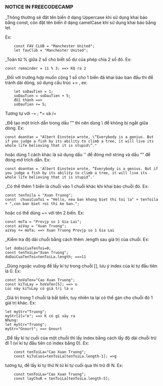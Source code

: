 ### **NOTICE IN FREECODECAMP** ###
_Thông thường sẽ đặt tên biến ở dạng Uppercase khi sử dụng khai báo bằng const, còn đặt tên biến ở dạng camelCase khi sử dụng khai báo bằng let.

Ex:

        const FAV_CLUB = "Manchester United";
        let favClub = "Manchester United";


_Toán tử % giữa 2 số cho biết số dư của phép chia 2 số đó. Ex:

    const remainder = 11 % 3; ==> KQ ra 2

_Đối với trường hợp muốn cộng 1 số cho 1 biến đã khai báo ban đầu thì để tránh dài dòng, sử dụng cấu trúc += , ex:

        let soDauTien = 1;
        soDauTien = soDauTien + 5;
        đổi thành ==> 
        soDauTien += 5;
Tương tự với -= ; *= và /=

_Để tạo một trích dẫn trong dấu "" thì nên dùng \ để không bị ngắt giữa dòng. Ex:

    const doanVan = "Albert Einstein wrote, \“Everybody is a genius. But if you judge a fish by its ability to climb a tree, it will live its whole life believing that it is stupid\”."
hoặc dùng 1 cách khác là sử dụng dấu '' để đóng mở string và dấu "" để đóng mở trích dẫn. Ex:

    const doanVan = 'Albert Einstein wrote, “Everybody is a genius. But if you judge a fish by its ability to climb a tree, it will live its whole life believing that it is stupid”.'

_Có thể thêm 1 biến là chuỗi vào 1 chuỗi khác khi khai báo chuỗi đó. Ex:

    const tenToila = "Xuan Truong";
    const  chuoiCuaToi = "Hello, neu ban khong biet thi toi la" + tenToila + ",con ban biet roi thi ke ban.";

hoặc có thể dùng += với tên 2 biến. Ex:

    const moTa = "Provjp so 1 Gia Lai";
    const aiVay = "Xuan Truong";
    aiVay += moTa; ==> Xuan Truong Provjp so 1 Gia Lai

_Kiểm tra độ dài chuỗi bằng cách thêm .length sau giá trị của chuỗi. Ex:

    let doDaiCuaTenToi=0;
    const tenToiLa="Xuan Truong";
    doDaiCuaTenToi=tenToiLa.length; ==>11

_Dùng ngoặc vuông để lấy kí tự trong chuỗi [], lưu ý index của kí tự đầu tiên là 0. Ex:

    const hoVaTen="Cao Xuan Truong";
    const kiTuLay = hoVaTen[5]; ==> u
    Lúc này kiTuLay có giá trị là u

_Giá trị trong 1 chuỗi là bất biến, tuy nhiên ta lại có thể gán cho chuỗi đó 1 giá trị khác. Ex:

    let myStr="Truong";
    myStr[2]="e"; ==> K có gì xảy ra
    Nhưng:
    let myStr="Truong";
    myStr="Gnourt"; ==> Gnourt

_Để lấy kí tự cuối của một chuỗi thì lấy index bằng cách lấy độ dài chuỗi trừ đi 1 (vì kí tự đầu tiên có index bằng 0). Ex:

        const tenToiLa="Cao Xuan Truong";
        const kiTuCuoi=tenToiLa[tenToiLa.length-1]; =>g
  tương tự, để lấy kí tự thứ N từ kí tự cuối qua thì trừ đi N. Ex:
        
        const tenToiLa="Cao Xuan Truong";
        const layChuR = tenToiLa[tenToiLa.length-5];
